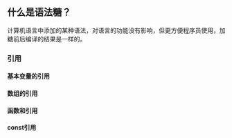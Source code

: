## 什么是语法糖？

计算机语言中添加的某种语法，对语言的功能没有影响，但更方便程序员使用，加糖前后编译的结果是一样的。

### 引用

#### 基本变量的引用



#### 数组的引用



#### 函数和引用



#### const引用